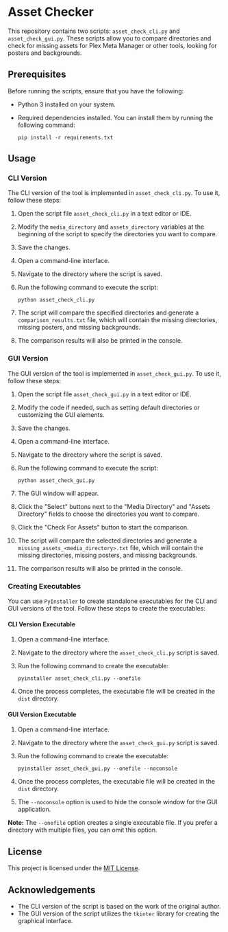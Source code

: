 # Asset Checker

This repository contains two scripts: `asset_check_cli.py` and `asset_check_gui.py`. These scripts allow you to compare directories and check for missing assets for Plex Meta Manager or other tools, looking for posters and backgrounds.

## Prerequisites

Before running the scripts, ensure that you have the following:

- Python 3 installed on your system.
- Required dependencies installed. You can install them by running the following command:

  ```
  pip install -r requirements.txt
  ```

## Usage

### CLI Version

The CLI version of the tool is implemented in `asset_check_cli.py`. To use it, follow these steps:

1. Open the script file `asset_check_cli.py` in a text editor or IDE.
2. Modify the `media_directory` and `assets_directory` variables at the beginning of the script to specify the directories you want to compare.
3. Save the changes.
4. Open a command-line interface.
5. Navigate to the directory where the script is saved.
6. Run the following command to execute the script:

   ```
   python asset_check_cli.py
   ```

7. The script will compare the specified directories and generate a `comparison_results.txt` file, which will contain the missing directories, missing posters, and missing backgrounds.
8. The comparison results will also be printed in the console.

### GUI Version

The GUI version of the tool is implemented in `asset_check_gui.py`. To use it, follow these steps:

1. Open the script file `asset_check_gui.py` in a text editor or IDE.
2. Modify the code if needed, such as setting default directories or customizing the GUI elements.
3. Save the changes.
4. Open a command-line interface.
5. Navigate to the directory where the script is saved.
6. Run the following command to execute the script:

   ```
   python asset_check_gui.py
   ```

7. The GUI window will appear.
8. Click the "Select" buttons next to the "Media Directory" and "Assets Directory" fields to choose the directories you want to compare.
9. Click the "Check For Assets" button to start the comparison.
10. The script will compare the selected directories and generate a `missing_assets_<media_directory>.txt` file, which will contain the missing directories, missing posters, and missing backgrounds.
11. The comparison results will also be printed in the console.

### Creating Executables

You can use `PyInstaller` to create standalone executables for the CLI and GUI versions of the tool. Follow these steps to create the executables:

#### CLI Version Executable

1. Open a command-line interface.
2. Navigate to the directory where the `asset_check_cli.py` script is saved.
3. Run the following command to create the executable:

   ```
   pyinstaller asset_check_cli.py --onefile
   ```

4. Once the process completes, the executable file will be created in the `dist` directory.

#### GUI Version Executable

1. Open a command-line interface.
2. Navigate to the directory where the `asset_check_gui.py` script is saved.
3. Run the following command to create the executable:

   ```
   pyinstaller asset_check_gui.py --onefile --noconsole
   ```

4. Once the process completes, the executable file will be created in the `dist` directory.
5. The `--noconsole` option is used to hide the console window for the GUI application.

**Note:** The `--onefile` option creates a single executable file. If you prefer a directory with multiple files, you can omit this option.

## License

This project is licensed under the [MIT License](LICENSE).

## Acknowledgements

- The CLI version of the script is based on the work of the original author.
- The GUI version of the script utilizes the `tkinter` library for creating the graphical interface.
